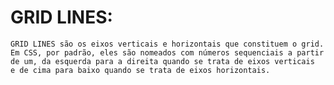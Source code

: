# GRID LINES:
    GRID LINES são os eixos verticais e horizontais que constituem o grid.
    Em CSS, por padrão, eles são nomeados com números sequenciais a partir
    de um, da esquerda para a direita quando se trata de eixos verticais
    e de cima para baixo quando se trata de eixos horizontais.